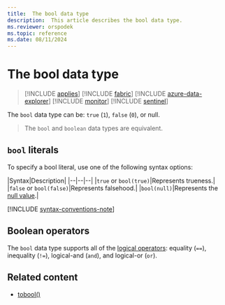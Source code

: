 ```yaml
---
title:  The bool data type
description:  This article describes the bool data type.
ms.reviewer: orspodek
ms.topic: reference
ms.date: 08/11/2024
---
```

# The bool data type

> [!INCLUDE [applies](../../includes/applies-to-version/applies.md)] [!INCLUDE [fabric](../../includes/applies-to-version/fabric.md)] [!INCLUDE [azure-data-explorer](../../includes/applies-to-version/azure-data-explorer.md)] [!INCLUDE [monitor](../../includes/applies-to-version/monitor.md)] [!INCLUDE [sentinel](../../includes/applies-to-version/sentinel.md)]

The `bool` data type can be: `true` (`1`), `false` (`0`), or null.

> The `bool` and `boolean` data types are equivalent.

## `bool` literals

To specify a bool literal, use one of the following syntax options: 

|Syntax|Description|
|--|--|--|
|`true` or `bool(true)`|Represents trueness.|
|`false` or `bool(false)`|Represents falsehood.|
|`bool(null)`|Represents the [null value](/azure/data-explorer/kusto/query/scalar-data-types/null-values).|

[!INCLUDE [syntax-conventions-note](../../includes/syntax-conventions-note.md)]

## Boolean operators

The `bool` data type supports all of the [logical operators](../logical-operators.md): equality (`==`), inequality (`!=`), logical-and (`and`), and logical-or (`or`).

## Related content

* [tobool()](../tobool-function.md)
